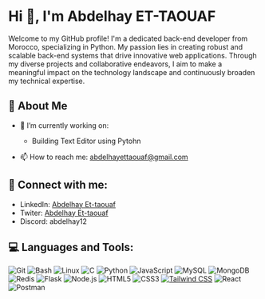 # Hi 👋, I'm Abdelhay ET-TAOUAF

Welcome to my GitHub profile! I'm a dedicated back-end developer from Morocco, specializing in Python. My passion lies in creating robust and scalable back-end systems that drive innovative web applications. Through my diverse projects and collaborative endeavors, I aim to make a meaningful impact on the technology landscape and continuously broaden my technical expertise.

## 🚀 About Me

- 🔭 I’m currently working on:
  - Building Text Editor using Pytohn

- 📫 How to reach me: abdelhayettaouaf@gmail.com

## 🤝 Connect with me:

- LinkedIn: <a href="https://linkedin.com/in/abdelhayettaouaf" target="_blank">Abdelhay Et-taouaf</a>
- Twiter: [Abdelhay Et-taouaf](https://twitter.com/Abdelha93861549)
- Discord: abdelhay12

## 💻 Languages and Tools:

![Git](https://img.shields.io/badge/-Git-F05032?style=flat-square&logo=git)
![Bash](https://img.shields.io/badge/-Bash-4EAA25?style=flat-square&logo=gnu-bash)
![Linux](https://img.shields.io/badge/-Linux-FCC624?style=flat-square&logo=linux)
![C](https://img.shields.io/badge/-C-A8B9CC?style=flat-square&logo=c)
![Python](https://img.shields.io/badge/-Python-3776AB?style=flat-square&logo=python)
![JavaScript](https://img.shields.io/badge/-JavaScript-F7DF1E?style=flat-square&logo=javascript)
![MySQL](https://img.shields.io/badge/-MySQL-4479A1?style=flat-square&logo=mysql)
![MongoDB](https://img.shields.io/badge/-MongoDB-47A248?style=flat-square&logo=mongodb)
![Redis](https://img.shields.io/badge/-Redis-DC382D?style=flat-square&logo=redis)
![Flask](https://img.shields.io/badge/-Flask-000000?style=flat-square&logo=flask)
![Node.js](https://img.shields.io/badge/-Node.js-339933?style=flat-square&logo=nodedotjs)
![HTML5](https://img.shields.io/badge/-HTML5-E34F26?style=flat-square&logo=html5)
![CSS3](https://img.shields.io/badge/-CSS3-1572B6?style=flat-square&logo=css3)
[![Tailwind CSS](https://img.shields.io/badge/-Tailwind_CSS-07B6D5?style=flat-square&logo=tailwind-css)](https://tailwindcss.com/)
![React](https://img.shields.io/badge/-React-20232A?style=flat-square&logo=react)
![Postman](https://img.shields.io/badge/-Postman-FF6C37?style=flat-square&logo=postman)
